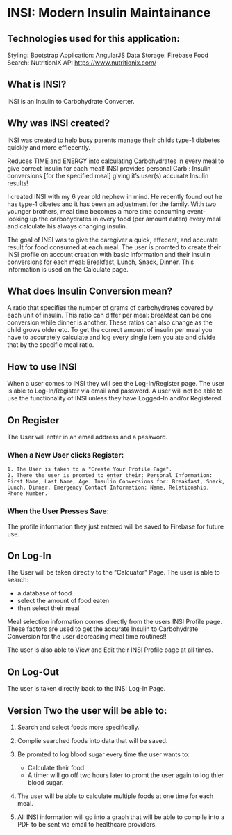 # INSI: Modern Insulin Maintainance 

## Technologies used for this application:

Styling: Bootstrap
Application:  AngularJS
Data Storage: Firebase
Food Search: NutritionIX API https://www.nutritionix.com/

## What is INSI?
INSI is an Insulin to Carbohydrate Converter. 

## Why was INSI created?
INSI was created to help busy parents manage their childs type-1 diabetes quickly and more effiecently.

Reduces TIME and ENERGY into calculating Carbohydrates in every meal to give correct Insulin for each meal! INSI provides personal Carb : Insulin conversions [for the specified meal] giving it’s user(s) accurate Insulin results!

I created INSI with my 6 year old nephew in mind. He recently found out he has type-1 dibetes and it has been an adjustment for the family. With two younger brothers, meal time becomes a more time consuming event- looking up the carbohydrates in every food (per amount eaten) every meal and calculate his always changing insulin.

The goal of INSI was to give the caregiver a quick, effecent, and accurate result for food consumed at each meal. The user is promted to create their INSI profile on account creation with basic information and their insulin conversions for each meal: Breakfast, Lunch, Snack, Dinner. This information is used on the Calculate page.

## What does Insulin Conversion mean? 
A ratio that specifies the number of grams of carbohydrates covered by each unit of insulin. This ratio can differ per meal: breakfast can be one conversion while dinner is another. These ratios can also change as the child grows older etc. To get the correct amount of insulin per meal you have to accurately calculate and log every single item you ate and divide that by the specific meal ratio.


## How to use INSI
When a user comes to INSI they will see the Log-In/Register page. The user is able to Log-In/Register via email and password.
A user will not be able to use the functionality of INSI unless they have Logged-In and/or Registered.

## On Register
The User will enter in an email address and a password.
### When a New User clicks Register:
    1. The User is taken to a "Create Your Profile Page".
    2. There the user is promted to enter their: Personal Information: First Name, Last Name, Age. Insulin Conversions for: Breakfast, Snack, Lunch, Dinner. Emergency Contact Information: Name, Relationship, Phone Number.
### When the User Presses Save:
The profile information they just entered will be saved to Firebase for future use.

## On Log-In
The User will be taken directly to the "Calcuator" Page.
The user is able to search: 
* a database of food
* select the amount of food eaten
* then select their meal

Meal selection information comes directly from the users INSI Profile page. These factors are used to get the accurate Insulin to Carbohydrate Conversion for the user decreasing meal time routines!!

The user is also able to View and Edit their INSI Profile page at all times. 

## On Log-Out
The user is taken directly back to the INSI Log-In Page. 

## Version Two the user will be able to:

1. Search and select foods more specifically.
2. Complie searched foods into data that will be saved.
3. Be promted to log blood sugar every time the user wants to: 
    * Calculate their food
    * A timer will go off two hours later to promt the user again to log thier blood sugar.
4. The user will be able to calculate multiple foods at one time for each meal.

5. All INSI information will go into a graph that will be able to compile into a PDF to be sent via email to healthcare providors.
